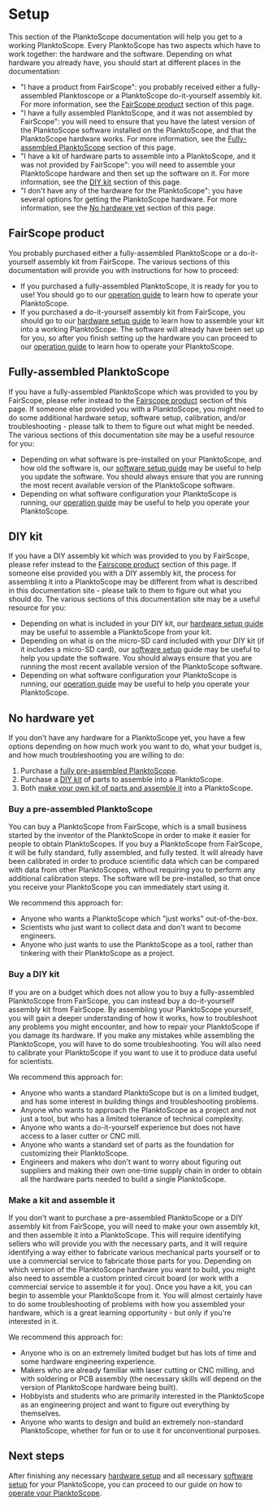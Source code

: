 # Setup

This section of the PlanktoScope documentation will help you get to a working PlanktoScope. Every PlanktoScope has two aspects which have to work together: the hardware and the software. Depending on what hardware you already have, you should start at different places in the documentation:

- "I have a product from FairScope": you probably received either a fully-assembled Planktoscope or a PlanktoScope do-it-yourself assembly kit. For more information, see the [FairScope product](#fairscope-product) section of this page.
- "I have a fully assembled PlanktoScope, and it was not assembled by FairScope": you will need to ensure that you have the latest version of the PlanktoScope software installed on the PlanktoScope, and that the PlanktoScope hardware works. For more information, see the [Fully-assembled PlanktoScope](#fully-assembled-planktoscope) section of this page.
- "I have a kit of hardware parts to assemble into a PlanktoScope, and it was not provided by FairScope": you will need to assemble your PlanktoScope hardware and then set up the software on it. For more information, see the [DIY kit](#diy-kit) section of this page.
- "I don't have any of the hardware for the PlanktoScope": you have several options for getting the PlanktoScope hardware. For more information, see the [No hardware yet](#no-hardware-yet) section of this page.

## FairScope product

You probably purchased either a fully-assembled PlanktoScope or a do-it-yourself assembly kit from FairScope. The various sections of this documentation will provide you with instructions for how to proceed:

- If you purchased a fully-assembled PlanktoScope, it is ready for you to use! You should go to our [operation guide](../operation/index.md) to learn how to operate your PlanktoScope.
- If you purchased a do-it-yourself assembly kit from FairScope, you should go to our [hardware setup guide](hardware/index.md) to learn how to assemble your kit into a working PlanktoScope. The software will already have been set up for you, so after you finish setting up the hardware you can proceed to our [operation guide](../operation/index.md) to learn how to operate your PlanktoScope.

## Fully-assembled PlanktoScope

If you have a fully-assembled PlanktoScope which was provided to you by FairScope, please refer instead to the [Fairscope product](#fairscope-product) section of this page. If someone else provided you with a PlanktoScope, you might need to do some additional hardware setup, software setup, calibration, and/or troubleshooting - please talk to them to figure out what might be needed. The various sections of this documentation site may be a useful resource for you:

- Depending on what software is pre-installed on your PlanktoScope, and how old the software is, our [software setup guide](software/index.md) may be useful to help you update the software. You should always ensure that you are running the most recent available version of the PlanktoScope software.
- Depending on what software configuration your PlanktoScope is running, our [operation guide](../operation/index.md) may be useful to help you operate your PlanktoScope.

## DIY kit

If you have a DIY assembly kit which was provided to you by FairScope, please refer instead to the [Fairscope product](#fairscope-product) section of this page. If someone else provided you with a DIY assembly kit, the process for assembling it into a PlanktoScope may be different from what is described in this documentation site - please talk to them to figure out what you should do. The various sections of this documentation site may be a useful resource for you:

- Depending on what is included in your DIY kit, our [hardware setup guide](hardware/index.md) may be useful to assemble a PlanktoScope from your kit.
- Depending on what is on the micro-SD card included with your DIY kit (if it includes a micro-SD card), our [software setup](software/index.md) guide may be useful to help you update the software. You should always ensure that you are running the most recent available version of the PlanktoScope software.
- Depending on what software configuration your PlanktoScope is running, our [operation guide](../operation/index.md) may be useful to help you operate your PlanktoScope.

## No hardware yet

If you don't have any hardware for a PlanktoScope yet, you have a few options depending on how much work you want to do, what your budget is, and how much troubleshooting you are willing to do:

1. Purchase a [fully pre-assembled PlanktoScope](#buy-a-pre-assembled-planktoscope).
2. Purchase a [DIY kit](#buy-a-diy-kit) of parts to assemble into a PlanktoScope.
3. Both [make your own kit of parts and assemble it](#make-a-kit-and-assemble-it) into a PlanktoScope.

### Buy a pre-assembled PlanktoScope

You can buy a PlanktoScope from FairScope, which is a small business started by the inventor of the PlanktoScope in order to make it easier for people to obtain PlanktoScopes. If you buy a PlanktoScope from FairScope, it will be fully standard, fully assembled, and fully tested. It will already have been calibrated in order to produce scientific data which can be compared with data from other PlanktoScopes, without requiring you to perform any additional calibration steps. The software will be pre-installed, so that once you receive your PlanktoScope you can immediately start using it.

We recommend this approach for:

- Anyone who wants a PlanktoScope which "just works" out-of-the-box.
- Scientists who just want to collect data and don't want to become engineers.
- Anyone who just wants to use the PlanktoScope as a tool, rather than tinkering with their PlanktoScope as a project.

### Buy a DIY kit

If you are on a budget which does not allow you to buy a fully-assembled PlanktoScope from FairScope, you can instead buy a do-it-yourself assembly kit from FairScope. By assembling your PlanktoScope yourself, you will gain a deeper understanding of how it works, how to troubleshoot any problems you might encounter, and how to repair your PlanktoScope if you damage its hardware. If you make any mistakes while assembling the PlanktoScope, you will have to do some troubleshooting. You will also need to calibrate your PlanktoScope if you want to use it to produce data useful for scientists.

We recommend this approach for:

- Anyone who wants a standard PlanktoScope but is on a limited budget, and has some interest in building things and troubleshooting problems.
- Anyone who wants to approach the PlanktoScope as a project and not just a tool, but who has a limited tolerance of technical complexity.
- Anyone who wants a do-it-yourself experience but does not have access to a laser cutter or CNC mill.
- Anyone who wants a standard set of parts as the foundation for customizing their PlanktoScope.
- Engineers and makers who don't want to worry about figuring out suppliers and making their own one-time supply chain in order to obtain all the hardware parts needed to build a single PlanktoScope.

### Make a kit and assemble it

If you don't want to purchase a pre-assembled PlanktoScope or a DIY assembly kit from FairScope, you will need to make your own assembly kit, and then assemble it into a PlanktoScope. This will require identifying sellers who will provide you with the necessary parts, and it will require identifying a way either to fabricate various mechanical parts yourself or to use a commercial service to fabricate those parts for you. Depending on which version of the PlanktoScope hardware you want to build, you might also need to assemble a custom printed circuit board (or work with a commercial service to assemble it for you). Once you have a kit, you can begin to assemble your PlanktoScope from it. You will almost certainly have to do some troubleshooting of problems with how you assembled your hardware, which is a great learning opportunity - but only if you're interested in it.

We recommend this approach for:

- Anyone who is on an extremely limited budget but has lots of time and some hardware engineering experience.
- Makers who are already familiar with laser cutting or CNC milling, and with soldering or PCB assembly (the necessary skills will depend on the version of PlanktoScope hardware being built).
- Hobbyists and students who are primarily interested in the PlanktoScope as an engineering project and want to figure out everything by themselves.
- Anyone who wants to design and build an extremely non-standard PlanktoScope, whether for fun or to use it for unconventional purposes.

## Next steps

After finishing any necessary [hardware setup](hardware/index.md) and all necessary [software setup](software/index.md) for your PlanktoScope, you can proceed to our guide on how to [operate your PlanktoScope](../operation/index.md).

